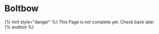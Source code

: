 # Boltbow

{% hint style="danger" %}
This Page is not complete yet. Check back later
{% endhint %}

